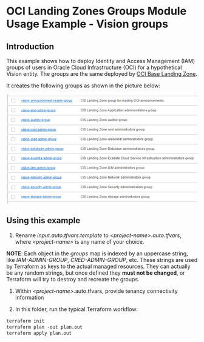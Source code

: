 # OCI Landing Zones Groups Module Usage Example - Vision groups
## Introduction

This example shows how to deploy Identity and Access Management (IAM) groups of users in Oracle Cloud Infrastructure (OCI) for a hypothetical Vision entity. The groups are the same deployed by [OCI Base Landing Zone](https://github.com/oracle-oci-landing-zones/oci-base-landing-zone).

It creates the following groups as shown in the picture below:

![Groups](./images/groups.PNG)

## Using this example
1. Rename *input.auto.tfvars.template* to *\<project-name\>.auto.tfvars*, where *\<project-name\>* is any name of your choice. 

**NOTE**: Each object in the *groups* map is indexed by an uppercase string, like *IAM-ADMIN-GROUP*, *CRED-ADMIN-GROUP*, etc. These strings are used by Terraform as keys to the actual managed resources. They can actually be any random strings, but once defined they **must not be changed**, or Terraform will try to destroy and recreate the groups.

1. Within *\<project-name\>*.auto.tfvars, provide tenancy connectivity information

2. In this folder, run the typical Terraform workflow:
```
terraform init
terraform plan -out plan.out
terraform apply plan.out
```